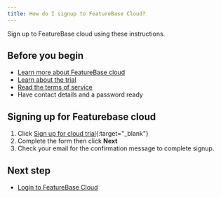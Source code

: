 ```yaml
---
title: How do I signup to FeatureBase Cloud?
---
```


Sign up to FeatureBase cloud using these instructions.

## Before you begin

* [Learn more about FeatureBase cloud](/cloud/cloud-introduction)
* [Learn about the trial](/cloud/cloud-introduction#cloud-trial)
* [Read the terms of service](https://www.featurebase.com/cloud-terms)
* Have contact details and a password ready

## Signing up for Featurebase cloud

1. Click [Sign up for cloud trial](https://cloud.featurebase.com/signup){:target="_blank"}
2. Complete the form then click **Next**
3. Check your email for the confirmation message to complete signup.

## Next step

* [Login to FeatureBase Cloud](/cloud/fbc-part2-login)
